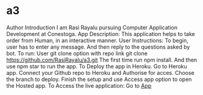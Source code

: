 # a3
Author Introduction
I am Rasi Rayalu pursuing Computer Application Development at Conestoga.
App Description:
This application helps to take order from Human, in an interactive manner.
User Instructions:
To begin, user has to enter any message.
And then reply to the questions asked by bot.
To run:
User git clone option with repo link git clone https://github.com/RasiRayalu/a3.git
The first time run npm install.
And then use npm star to run the app.
To Deploy the app in Heroku.
Go to Heroku app.
Connect your Github repo to Heroku and Authorise for acces.
Choose the branch to deploy.
Finish the setup and use Access app option to open the Hosted app.
To Access the live application:
Go to [App](https://a3php.herokuapp.com/)
